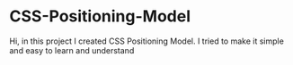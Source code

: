 # CSS-Positioning-Model
Hi, in this project I created CSS Positioning Model. I tried to make it simple and easy to learn and understand
